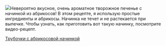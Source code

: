 <!--2025-07-14 16:19:18-->
<div class="yb">
  <div class="rss povarenok"><a href="https://www.povarenok.ru/recipes/show/182918/"><img src="https://www.povarenok.ru/data/cache/2025jul/13/16/3184231_47006-640x480.jpg"></a>Невероятно вкусное, очень ароматное творожное печенье с начинкой из абрикосов! В этом рецепте, я использую простые ингредиенты и абрикосы. Начинка не течет и не растекается при выпечке. Чтобы узнать, как приготовить вот такую начинку, посмотрите видео-рецепт. <p class="titl"><a href="https://www.povarenok.ru/recipes/show/182918/">Трубочки с абрикосовой начинкой</a></p></div>
</div>
